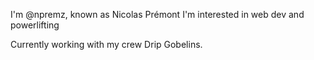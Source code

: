 I'm @npremz, known as Nicolas Prémont
I'm interested in web dev and powerlifting

Currently working with my crew Drip Gobelins.

<!---
npremz/npremz is a ✨ special ✨ repository because its `README.md` (this file) appears on your GitHub profile.
You can click the Preview link to take a look at your changes.
--->
